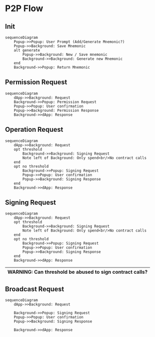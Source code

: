 

# P2P Flow

## Init

```mermaid
sequenceDiagram
    Popup->>Popup: User Prompt (Add/Generate Mnemonic?)
    Popup->>Background: Save Mnemonic
    alt generate
        Popup->>Background: New / Save mnemonic
        Background->>Background: Generate new Mnemonic
    end
    Background->>Popup: Return Mnemonic
```

## Permission Request

```mermaid
sequenceDiagram
    dApp->>Background: Request
    Background->>Popup: Permission Request
    Popup->>Popup: User confirmation
    Popup->>Background: Permission Response
    Background->>dApp: Response
```

## Operation Request

```mermaid
sequenceDiagram
    dApp->>Background: Request
    opt threshold
        Background->>Background: Signing Request
        Note left of Background: Only spend<br/>No contract calls
    end
    opt no threshold
        Background->>Popup: Signing Request
        Popup->>Popup: User confirmation
        Popup->>Background: Signing Response
    end
    Background->>dApp: Response
```

## Signing Request

```mermaid
sequenceDiagram
    dApp->>Background: Request
    opt threshold
        Background->>Background: Signing Request
        Note left of Background: Only spend<br/>No contract calls
    end
    opt no threshold
        Background->>Popup: Signing Request
        Popup->>Popup: User confirmation
        Popup->>Background: Signing Response
    end
    Background->>dApp: Response
```

| WARNING: Can threshold be abused to sign contract calls? |
| --- |

## Broadcast Request

```mermaid
sequenceDiagram
    dApp->>Background: Request

    Background->>Popup: Signing Request
    Popup->>Popup: User confirmation
    Popup->>Background: Signing Response

    Background->>dApp: Response
```